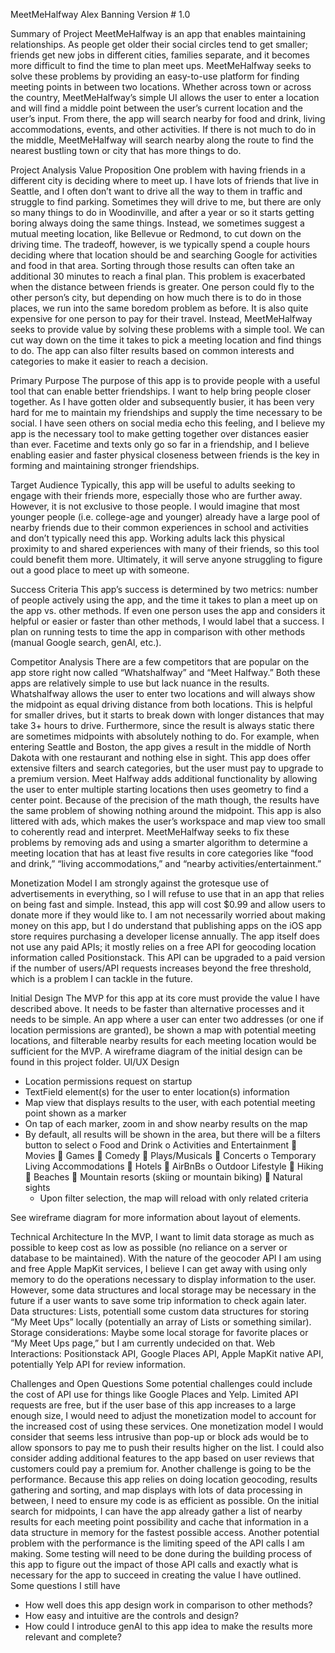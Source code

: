MeetMeHalfway
Alex Banning
Version # 1.0

Summary of Project
MeetMeHalfway is an app that enables maintaining relationships. As people get older their social circles tend to get smaller; friends get new jobs in different cities, families separate, and it becomes more difficult to find the time to plan meet ups. MeetMeHalfway seeks to solve these problems by providing an easy-to-use platform for finding meeting points in between two locations. Whether across town or across the country, MeetMeHalfway’s simple UI allows the user to enter a location and will find a middle point between the user’s current location and the user’s input. From there, the app will search nearby for food and drink, living accommodations, events, and other activities. If there is not much to do in the middle, MeetMeHalfway will search nearby along the route to find the nearest bustling town or city that has more things to do.

Project Analysis
Value Proposition
One problem with having friends in a different city is deciding where to meet up. I have lots of friends that live in Seattle, and I often don’t want to drive all the way to them in traffic and struggle to find parking. Sometimes they will drive to me, but there are only so many things to do in Woodinville, and after a year or so it starts getting boring always doing the same things. Instead, we sometimes suggest a mutual meeting location, like Bellevue or Redmond, to cut down on the driving time. The tradeoff, however, is we typically spend a couple hours deciding where that location should be and searching Google for activities and food in that area. Sorting through those results can often take an additional 30 minutes to reach a final plan.
This problem is exacerbated when the distance between friends is greater. One person could fly to the other person’s city, but depending on how much there is to do in those places, we run into the same boredom problem as before. It is also quite expensive for one person to pay for their travel.
Instead, MeetMeHalfway seeks to provide value by solving these problems with a simple tool. We can cut way down on the time it takes to pick a meeting location and find things to do. The app can also filter results based on common interests and categories to make it easier to reach a decision.

Primary Purpose
The purpose of this app is to provide people with a useful tool that can enable better friendships. I want to help bring people closer together. As I have gotten older and subsequently busier, it has been very hard for me to maintain my friendships and supply the time necessary to be social. I have seen others on social media echo this feeling, and I believe my app is the necessary tool to make getting together over distances easier than ever. Facetime and texts only go so far in a friendship, and I believe enabling easier and faster physical closeness between friends is the key in forming and maintaining stronger friendships. 

Target Audience
Typically, this app will be useful to adults seeking to engage with their friends more, especially those who are further away. However, it is not exclusive to those people. I would imagine that most younger people (i.e. college-age and younger) already have a large pool of nearby friends due to their common experiences in school and activities and don’t typically need this app. Working adults lack this physical proximity to and shared experiences with many of their friends, so this tool could benefit them more.
Ultimately, it will serve anyone struggling to figure out a good place to meet up with someone.

Success Criteria
This app’s success is determined by two metrics: number of people actively using the app, and the time it takes to plan a meet up on the app vs. other methods. If even one person uses the app and considers it helpful or easier or faster than other methods, I would label that a success. I plan on running tests to time the app in comparison with other methods (manual Google search, genAI, etc.).

Competitor Analysis
There are a few competitors that are popular on the app store right now called “Whatshalfway” and “Meet Halfway.” Both these apps are relatively simple to use but lack nuance in the results.
Whatshalfway allows the user to enter two locations and will always show the midpoint as equal driving distance from both locations. This is helpful for smaller drives, but it starts to break down with longer distances that may take 3+ hours to drive. Furthermore, since the result is always static there are sometimes midpoints with absolutely nothing to do. For example, when entering Seattle and Boston, the app gives a result in the middle of North Dakota with one restaurant and nothing else in sight. This app does offer extensive filters and search categories, but the user must pay to upgrade to a premium version.
Meet Halfway adds additional functionality by allowing the user to enter multiple starting locations then uses geometry to find a center point. Because of the precision of the math though, the results have the same problem of showing nothing around the midpoint. This app is also littered with ads, which makes the user’s workspace and map view too small to coherently read and interpret.
MeetMeHalfway seeks to fix these problems by removing ads and using a smarter algorithm to determine a meeting location that has at least five results in core categories like “food and drink,” “living accommodations,” and “nearby activities/entertainment.”

Monetization Model
I am strongly against the grotesque use of advertisements in everything, so I will refuse to use that in an app that relies on being fast and simple. 
Instead, this app will cost $0.99 and allow users to donate more if they would like to. I am not necessarily worried about making money on this app, but I do understand that publishing apps on the iOS app store requires purchasing a developer license annually. The app itself does not use any paid APIs; it mostly relies on a free API for geocoding location information called Positionstack. This API can be upgraded to a paid version if the number of users/API requests increases beyond the free threshold, which is a problem I can tackle in the future.


Initial Design
The MVP for this app at its core must provide the value I have described above. It needs to be faster than alternative processes and it needs to be simple.
An app where a user can enter two addresses (or one if location permissions are granted), be shown a map with potential meeting locations, and filterable nearby results for each meeting location would be sufficient for the MVP.
A wireframe diagram of the initial design can be found in this project folder.
UI/UX Design
  -	Location permissions request on startup
  -	TextField element(s) for the user to enter location(s) information
  -	Map view that displays results to the user, with each potential meeting point shown as a marker
  -	On tap of each marker, zoom in and show nearby results on the map
  -	By default, all results will be shown in the area, but there will be a filters button to select
      o	Food and Drink
      o	Activities and Entertainment
           Movies
          	Games
          	Comedy
          	Plays/Musicals
          	Concerts
      o	Temporary Living Accommodations
          	Hotels
          	AirBnBs
      o	Outdoor Lifestyle
          	Hiking
          	Beaches
          	Mountain resorts (skiing or mountain biking)
          	Natural sights
   	-	Upon filter selection, the map will reload with only related criteria
  
See wireframe diagram for more information about layout of elements.

Technical Architecture
In the MVP, I want to limit data storage as much as possible to keep cost as low as possible (no reliance on a server or database to be maintained). With the nature of the geocoder API I am using and free Apple MapKit services, I believe I can get away with using only memory to do the operations necessary to display information to the user. However, some data structures and local storage may be necessary in the future if a user wants to save some trip information to check again later.
Data structures: Lists, potentiall some custom data structures for storing “My Meet Ups” locally (potentially an array of Lists or something similar).
Storage considerations: Maybe some local storage for favorite places or “My Meet Ups page,” but I am currently undecided on that.
Web Interactions: Positionstack API, Google Places API, Apple MapKit native API, potentially Yelp API for review information.

Challenges and Open Questions
Some potential challenges could include the cost of API use for things like Google Places and Yelp. Limited API requests are free, but if the user base of this app increases to a large enough size, I would need to adjust the monetization model to account for the increased cost of using these services. One monetization model I would consider that seems less intrusive than pop-up or block ads would be to allow sponsors to pay me to push their results higher on the list. I could also consider adding additional features to the app based on user reviews that customers could pay a premium for.
Another challenge is going to be the performance. Because this app relies on doing location geocoding, results gathering and sorting, and map displays with lots of data processing in between, I need to ensure my code is as efficient as possible. On the initial search for midpoints, I can have the app already gather a list of nearby results for each meeting point possibility and cache that information in a data structure in memory for the fastest possible access. Another potential problem with the performance is the limiting speed of the API calls I am making. Some testing will need to be done during the building process of this app to figure out the impact of those API calls and exactly what is necessary for the app to succeed in creating the value I have outlined.
Some questions I still have
-	How well does this app design work in comparison to other methods?
-	How easy and intuitive are the controls and design?
-	How could I introduce genAI to this app idea to make the results more relevant and complete?


